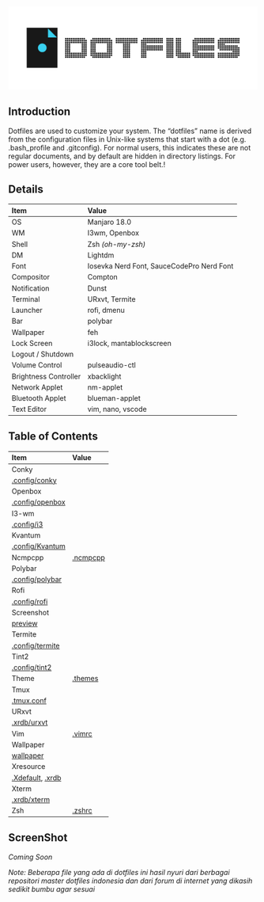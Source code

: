 ![Dotfiles Header](https://raw.githubusercontent.com/nabil48/dotfiles/master/images/header.png)
## Introduction
Dotfiles are used to customize your system. The “dotfiles” name is derived from the configuration files in Unix-like systems that start with a dot (e.g. .bash_profile and .gitconfig). For normal users, this indicates these are not regular documents, and by default are hidden in directory listings. For power users, however, they are a core tool belt.</tspan>!

## Details
| Item | Value |
| :--- | :---- |
| OS | Manjaro 18.0 |
| WM | I3wm, Openbox |
| Shell | Zsh _(oh-my-zsh)_ |
| DM | Lightdm |
| Font | Iosevka Nerd Font, SauceCodePro Nerd Font |
| Compositor | Compton |
| Notification | Dunst |
| Terminal | URxvt, Termite |
| Launcher | rofi, dmenu |
| Bar | polybar |
| Wallpaper | feh |
| Lock Screen | i3lock, mantablockscreen |
| Logout / Shutdown |  |
| Volume Control | pulseaudio-ctl |
| Brightness Controller | xbacklight |
| Network Applet | nm-applet |
| Bluetooth Applet | blueman-applet |
| Text Editor | vim, nano, vscode |

## Table of Contents
| Item | Value |
| :--- | :---- |
| Conky |
[.config/conky](https://github.com/nabil48/dotfiles/tree/master/.config/conky) |
| Openbox |
[.config/openbox](https://github.com/nabil48/dotfiles/tree/master/.config/openbox) |
| I3-wm |
[.config/i3](https://github.com/nabil48/dotfiles/tree/master/.config/i3) |
| Kvantum |
[.config/Kvantum](https://github.com/nabil48/dotfiles/tree/master/.config/Kvantum) |
| Ncmpcpp | [.ncmpcpp](https://github.com/nabil48/dotfiles/tree/master/.ncmpcpp) |
| Polybar |
[.config/polybar](https://github.com/nabil48/dotfiles/tree/master/.config/polybar) |
| Rofi |
[.config/rofi](https://github.com/nabil48/dotfiles/tree/master/.config/rofi) |
| Screenshot |
[preview](https://github.com/nabil48/dotfiles/tree/master/preview) |
| Termite |
[.config/termite](https://github.com/nabil48/dotfiles/tree/master/.config/termite) |
| Tint2 |
[.config/tint2](https://github.com/nabil48/dotfiles/tree/master/.config/tint2) |
| Theme | [.themes]() |
| Tmux |
[.tmux.conf](https://github.com/nabil48/dotfiles/blob/master/.tmux.conf) |
| URxvt |
[.xrdb/urxvt](https://github.com/nabil48/dotfiles/blob/master/.xrdb/urxvt) |
| Vim | [.vimrc](https://github.com/nabil48/dotfiles/blob/master/.vimrc) |
| Wallpaper |
[wallpaper](https://github.com/nabil48/dotfiles/tree/master/wallpaper) |
| Xresource |
[.Xdefault](https://github.com/nabil48/dotfiles/blob/master/.Xdefaults), [.xrdb](https://github.com/nabil48/dotfiles/tree/master/.xrdb) |
| Xterm |
[.xrdb/xterm](https://github.com/nabil48/dotfiles/blob/master/.xrdb/xterm) |
| Zsh | [.zshrc](https://github.com/nabil48/dotfiles/blob/master/.zshrc) |

## ScreenShot
*Coming Soon*

_Note: Beberapa file yang ada di dotfiles ini hasil nyuri dari berbagai
repositori master dotfiles indonesia dan dari forum di internet
yang dikasih sedikit bumbu agar sesuai_

